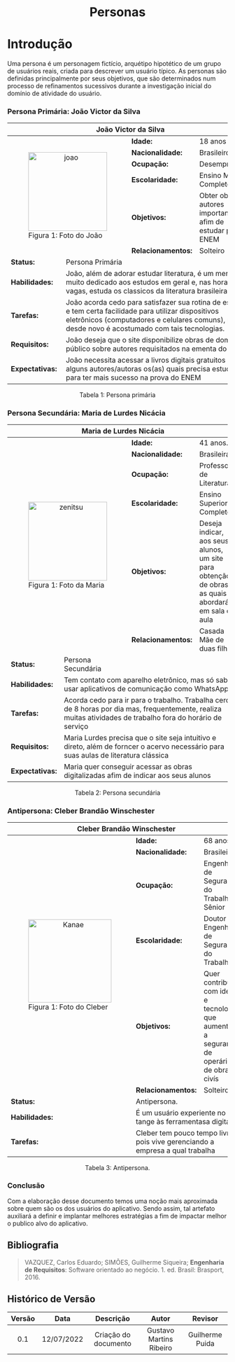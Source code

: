 # <center> Personas

# Introdução

Uma persona é um personagem fictício, arquétipo hipotético de um grupo de usuários reais, criada para descrever um usuário típico. As personas são definidas principalmente por seus objetivos, que são determinados num processo de refinamentos sucessivos durante a investigação inicial do domínio de atividade do usuário.

### Persona Primária: João Victor da Silva <a id=" JoaoVictor"></a>


<table>
    <thead>
        <th colspan="10" style="text-align: center"> João Victor da Silva</th>
    </thead>
    <tbody>
        <tr>
            <td rowspan="7" colspan="5" style="width: 350px">
                <figure>
                    <center>
                    <a href="https://ibb.co/27Q6r8j"><img src="https://i.ibb.co/hRjMNXK/jovem2.jpg" alt="joao"  alt="Image" height="180" width="180" border="0"></a>
                    </center>
                    <figcaption>Figura 1: Foto do João
                    </figcaption>
                </figure>
            </td>
        </tr>
        <tr>
            <td class="titulo"><strong>Idade:</strong></td>
            <td class="persona" colspan="1">18 anos</td>
        </tr>
        <tr>
            <td class="titulo"><strong>Nacionalidade:</strong></td>
            <td class="persona" colspan="1">Brasileiro</td>
        </tr>
        <tr>
            <td class="titulo"><strong>Ocupação:</strong></td>
            <td colspan="1">Desempregado</td>
        </tr>
        <tr>
            <td class="titulo"><strong>Escolaridade:</strong></td>
            <td colspan="1" class="persona">Ensino Médio Completo</td>
        </tr>
        <tr>
            <td class="titulo"><strong>Objetivos:</strong></td>
            <td colspan="1" class="persona">Obter obras de autores importantes afim de estudar para o ENEM </td>
        </tr>
        <tr>
            <td class="titulo"><strong>Relacionamentos:</strong></td>
            <td colspan="1" class="persona">Solteiro
        </tr>
        <tr>
            <td class="titulo"><strong>Status:</strong></td>
            <td class="persona" colspan="1">Persona Primária</td>
        </tr>
        <tr>
            <td class="titulo"><strong>Habilidades:</strong></td>
            <td colspan="8" class="persona">João, além de adorar estudar literatura, é um menino muito dedicado aos estudos em geral e, nas horas vagas, estuda os classicos da literatura brasileira</td>
        </tr>
        <tr>
            <td><strong>Tarefas:</strong></td>
            <td colspan=8 class="persona">João acorda cedo para satisfazer sua rotina de estudo e tem certa facilidade para utilizar dispositivos eletrônicos (computadores e celulares comuns), pois desde novo é acostumado com tais tecnologias. </td>
        </tr>
        <tr>
            <td><strong>Requisitos:</strong></td>
            <td colspan=8 class="persona">João deseja que o site disponibilize obras de domínio público sobre autores requisitados na ementa do ENEM</td>
        </tr>
        <tr>
            <td><strong>Expectativas:</strong></td>
            <td colspan=8 class="persona">João necessita acessar a livros digitais gratuitos sobre alguns autores/autoras os(as) quais precisa estudar para ter mais sucesso na prova do ENEM</td>
        </tr>
    </tbody>
</table>

<center> <figcaption>Tabela 1: Persona primária</figcaption> </center>

### Persona Secundária: Maria de Lurdes Nicácia <a id="MariLurdes"></a>


<table>
    <thead>
        <th colspan="10" style="text-align: center">Maria de Lurdes Nicácia</th>
    </thead>
    <tbody>
        <tr>
            <td rowspan="7" colspan="5" style="width: 350px">
                <figure>
                    <center>
                    <a href="https://ibb.co/JsvBbk1"><img src="https://i.ibb.co/Kr20QyP/meiaidade.jpg" alt="zenitsu" height="180" width="180" border="0"></a>
                    </center>
                    <figcaption>Figura 1: Foto da Maria
                    </figcaption>
                </figure>
            </td>
        </tr>
        <tr>
            <td class="titulo"><strong>Idade:</strong></td>
            <td class="persona" colspan="1">41 anos.</td>
        </tr>
        <tr>
            <td class="titulo"><strong>Nacionalidade:</strong></td>
            <td class="persona" colspan="1">Brasileira</td>
        </tr>
        <tr>
            <td class="titulo"><strong>Ocupação:</strong></td>
            <td colspan="1">Professora de Literatura</td>
        </tr>
        <tr>
            <td class="titulo"><strong>Escolaridade:</strong></td>
            <td colspan="1" class="persona">Ensino Superior Completo</td>
        </tr>
        <tr>
            <td class="titulo"><strong>Objetivos:</strong></td>
            <td colspan="1" class="persona">Deseja indicar, aos seus alunos, um site para obtenção de obras as quais abordará em sala de aula</td>
        </tr>
        <tr>
            <td class="titulo"><strong>Relacionamentos:</strong></td>
            <td colspan="1" class="persona">Casada<br> Mãe de duas filhas</td>
        </tr>
        <tr>
            <td class="titulo"><strong>Status:</strong></td>
            <td class="persona" colspan="1">Persona Secundária</td>
        </tr>
        <tr>
            <td class="titulo"><strong>Habilidades:</strong></td>
            <td colspan="8" class="persona">Tem contato com aparelho eletrônico, mas só sabe usar aplicativos de comunicação como WhatsApp</td>
        </tr>
        <tr>
            <td><strong>Tarefas:</strong></td>
            <td colspan=8 class="persona">Acorda cedo para ir para o trabalho. Trabalha cerca de 8 horas por dia mas, frequentemente, realiza muitas atividades de trabalho fora do horário de serviço</td>
        </tr>
        <tr>
            <td><strong>Requisitos:</strong></td>
            <td colspan=8 class="persona">Maria Lurdes precisa que o site seja intuitivo e direto, além de forncer o acervo necessário para suas aulas de literatura clássica </td>
        </tr>
        <tr>
            <td><strong>Expectativas:</strong></td>
            <td colspan=8 class="persona">Maria quer conseguir acessar as obras digitalizadas afim de indicar aos seus alunos</td>
        </tr>
    </tbody>
</table>

<center> <figcaption>Tabela 2: Persona secundária</figcaption> </center>

### Antipersona: Cleber Brandão Winschester <a id="clebao"></a>


<table> <a id="Cleber Brandão Winschester"></a>
    <thead>
        <th colspan="10" style="text-align: center">Cleber Brandão Winschester</th>
    </thead>
    <tbody>
        <tr>
            <td rowspan="7" colspan="5" style="width: 350px">
                <figure>
                    <center>
                    <a href="https://ibb.co/fMBfJzS"><img src="https://i.ibb.co/8MTqkLB/oldman.jpg" alt="Kanae" height="190" width="190" border="0"></a>
                    </center>
                    <figcaption>Figura 1: Foto do Cleber
                    </figcaption>
                </figure>
            </td>
        </tr>
        <tr>
            <td class="titulo"><strong>Idade:</strong></td>
            <td class="persona" colspan="1">68 anos.</td>
        </tr>
        <tr>
            <td class="titulo"><strong>Nacionalidade:</strong></td>
            <td colspan="8" class="persona">Brasileiro</td>
        </tr>
        <tr>
            <td class="titulo"><strong>Ocupação:</strong></td>
            <td colspan="1">Engenheiro de Segurança do Trabalho Sênior</td>
        </tr>
        <tr>
            <td class="titulo"><strong>Escolaridade:</strong></td>
            <td colspan="1" class="persona">Doutor em Engenharia de Segurança do Trabalho</td>
        </tr>
        <tr>
            <td class="titulo"><strong>Objetivos:</strong></td>
            <td colspan="1" class="persona">Quer contribuir com ideias e tecnologias que aumentam a segurança de operários de obras civís</td>
        </tr>
        <tr>
            <td class="titulo"><strong>Relacionamentos:</strong></td>
            <td colspan="1" class="persona">Solteiro</td>
        </tr>
        <tr>
            <td class="titulo"><strong>Status:</strong></td>
            <td class="persona" colspan="8">Antipersona.</td>
        </tr>
        <tr>
            <td class="titulo"><strong>Habilidades:</strong></td>
            <td colspan=8 class="persona">É um usuário experiente no que tange às ferramentasa digitais</td>
        </tr>
        <tr>
            <td><strong>Tarefas:</strong></td>
            <td colspan=8 class="persona">Cleber tem pouco tempo livre, pois vive gerenciando a empresa a qual trabalha</td>
        </tr>
    </tbody>
</table>

<center> <figcaption>Tabela 3: Antipersona.</figcaption> </center>

### Conclusão

Com a elaboração desse documento temos uma noção mais aproximada sobre quem são os dos usuários do aplicativo. Sendo assim, tal artefato auxiliará a definir e implantar melhores estratégias a fim de impactar melhor o publico alvo do aplicativo.

## Bibliografia

> VAZQUEZ, Carlos Eduardo; SIMÕES, Guilherme Siqueira; **Engenharia de Requisitos**: Software orientado ao negócio. 1. ed. Brasil: Brasport, 2016.
## Histórico de Versão

| Versão |    Data    |      Descrição       |               Autor                |       Revisor        |
| :----: | :--------: | :------------------: | :--------------------------------: | :------------------: |
|  0.1   | 12/07/2022 | Criação do documento | Gustavo Martins Ribeiro | Guilherme Puida |
